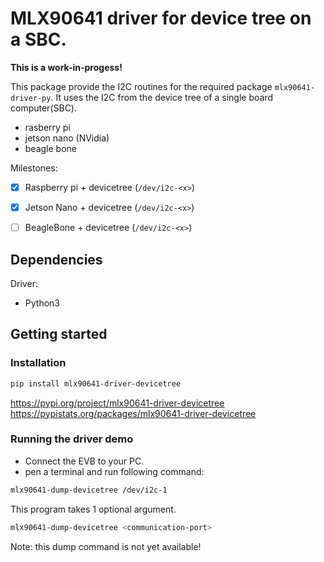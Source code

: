 # MLX90641 driver for device tree on a SBC.

**This is a work-in-progess!**

This package provide the I2C routines for the required package `mlx90641-driver-py`.
It uses the I2C from the device tree of a single board computer(SBC).  

- rasberry pi
- jetson nano (NVidia)
- beagle bone


Milestones:
- [x] Raspberry pi + devicetree (`/dev/i2c-<x>`)
- [x] Jetson Nano + devicetree (`/dev/i2c-<x>`)
- [ ] BeagleBone + devicetree (`/dev/i2c-<x>`)


## Dependencies

Driver:
- Python3

## Getting started

### Installation


```bash
pip install mlx90641-driver-devicetree
```

https://pypi.org/project/mlx90641-driver-devicetree  
https://pypistats.org/packages/mlx90641-driver-devicetree

### Running the driver demo

* Connect the EVB to your PC.  
* pen a terminal and run following command:  

```bash
mlx90641-dump-devicetree /dev/i2c-1
```

This program takes 1 optional argument.

```bash
mlx90641-dump-devicetree <communication-port>
```

Note: this dump command is not yet available!

